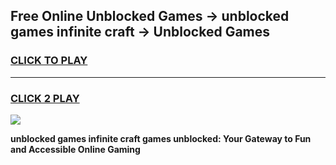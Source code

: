 
## Free Online Unblocked Games → unblocked games infinite craft → Unblocked Games
<h3>
<a href="https://premium.freeplayer.one?title=unblocked_games_infinite_craft&ref=21F">CLICK TO PLAY</a></h3>
<hr>

<h3>
<a href="https://premium.freeplayer.one?title=unblocked_games_infinite_craft&ref=21F">CLICK 2 PLAY</a>
  
</h3>

<a href="https://premium.freeplayer.one?title=unblocked_games_infinite_craft&ref=21F/"><img src="https://clearcache.store/games.png"></a>


**unblocked games infinite craft games unblocked: Your Gateway to Fun and Accessible Online Gaming**
